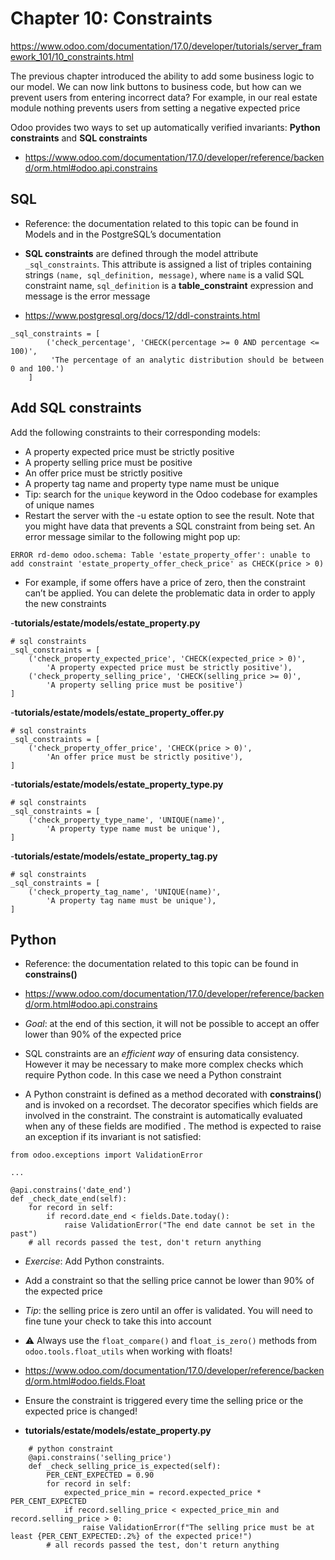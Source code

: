 # Chapter 10: Constraints

https://www.odoo.com/documentation/17.0/developer/tutorials/server_framework_101/10_constraints.html

The previous chapter introduced the ability to add some business logic to our model. We can now link buttons to business code, but how can we prevent users from entering incorrect data? For example, in our real estate module nothing prevents users from setting a negative expected price

Odoo provides two ways to set up automatically verified invariants: 
**Python constraints** and **SQL constraints**
- https://www.odoo.com/documentation/17.0/developer/reference/backend/orm.html#odoo.api.constrains


## SQL

- Reference: the documentation related to this topic can be found in Models and in the PostgreSQL’s documentation

- **SQL constraints** are defined through the model attribute `_sql_constraints`. This attribute is assigned a list of triples containing strings `(name, sql_definition, message)`, where `name` is a valid SQL constraint name, `sql_definition` is a **table_constraint** expression and message is the error message
- https://www.postgresql.org/docs/12/ddl-constraints.html

```
_sql_constraints = [
        ('check_percentage', 'CHECK(percentage >= 0 AND percentage <= 100)',
         'The percentage of an analytic distribution should be between 0 and 100.')
    ]
```

## Add SQL constraints

Add the following constraints to their corresponding models:
- A property expected price must be strictly positive
- A property selling price must be positive
- An offer price must be strictly positive
- A property tag name and property type name must be unique
- Tip: search for the `unique` keyword in the Odoo codebase for examples of unique names
- Restart the server with the -u estate option to see the result. Note that you might have data that prevents a SQL constraint from being set. An error message similar to the following might pop up:
```
ERROR rd-demo odoo.schema: Table 'estate_property_offer': unable to add constraint 'estate_property_offer_check_price' as CHECK(price > 0)
```
- For example, if some offers have a price of zero, then the constraint can’t be applied. You can delete the problematic data in order to apply the new constraints

-**tutorials/estate/models/estate_property.py**
```
# sql constraints
_sql_constraints = [
    ('check_property_expected_price', 'CHECK(expected_price > 0)',
        'A property expected price must be strictly positive'),
    ('check_property_selling_price', 'CHECK(selling_price >= 0)',
        'A property selling price must be positive')
]
```

-**tutorials/estate/models/estate_property_offer.py**
```
# sql constraints
_sql_constraints = [
    ('check_property_offer_price', 'CHECK(price > 0)',
        'An offer price must be strictly positive'),
]
```

-**tutorials/estate/models/estate_property_type.py**
```
# sql constraints
_sql_constraints = [
    ('check_property_type_name', 'UNIQUE(name)',
        'A property type name must be unique'),
]
```

-**tutorials/estate/models/estate_property_tag.py**
```
# sql constraints
_sql_constraints = [
    ('check_property_tag_name', 'UNIQUE(name)',
        'A property tag name must be unique'),
]
```


## Python

- Reference: the documentation related to this topic can be found in **constrains()**
- https://www.odoo.com/documentation/17.0/developer/reference/backend/orm.html#odoo.api.constrains

- *Goal*: at the end of this section, it will not be possible to accept an offer lower than 90% of the expected price

- SQL constraints are an *efficient way* of ensuring data consistency. However it may be necessary to make more complex checks which require Python code. In this case we need a Python constraint

- A Python constraint is defined as a method decorated with **constrains(**) and is invoked on a recordset. The decorator specifies which fields are involved in the constraint. The constraint is automatically evaluated when any of these fields are modified . The method is expected to raise an exception if its invariant is not satisfied:
```
from odoo.exceptions import ValidationError

...

@api.constrains('date_end')
def _check_date_end(self):
    for record in self:
        if record.date_end < fields.Date.today():
            raise ValidationError("The end date cannot be set in the past")
    # all records passed the test, don't return anything
```

- *Exercise*: Add Python constraints.
- Add a constraint so that the selling price cannot be lower than 90% of the expected price
- *Tip*: the selling price is zero until an offer is validated. You will need to fine tune your check to take this into account
- ⚠️ Always use the `float_compare()` and `float_is_zero()` methods from `odoo.tools.float_utils` when working with floats!
- https://www.odoo.com/documentation/17.0/developer/reference/backend/orm.html#odoo.fields.Float
- Ensure the constraint is triggered every time the selling price or the expected price is changed!

- **tutorials/estate/models/estate_property.py**
```
    # python constraint
    @api.constrains('selling_price')
    def _check_selling_price_is_expected(self):
        PER_CENT_EXPECTED = 0.90
        for record in self:
            expected_price_min = record.expected_price * PER_CENT_EXPECTED
            if record.selling_price < expected_price_min and record.selling_price > 0:
                raise ValidationError(f"The selling price must be at least {PER_CENT_EXPECTED:.2%} of the expected price!")
        # all records passed the test, don't return anything
```